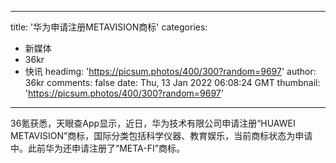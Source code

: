 
---
title: '华为申请注册METAVISION商标'
categories: 
 - 新媒体
 - 36kr
 - 快讯
headimg: 'https://picsum.photos/400/300?random=9697'
author: 36kr
comments: false
date: Thu, 13 Jan 2022 06:08:24 GMT
thumbnail: 'https://picsum.photos/400/300?random=9697'
---

<div>   
36氪获悉，天眼查App显示，近日，华为技术有限公司申请注册“HUAWEI METAVISION”商标，国际分类包括科学仪器、教育娱乐，当前商标状态为申请中。此前华为还申请注册了“META-FI”商标。  
</div>
            
